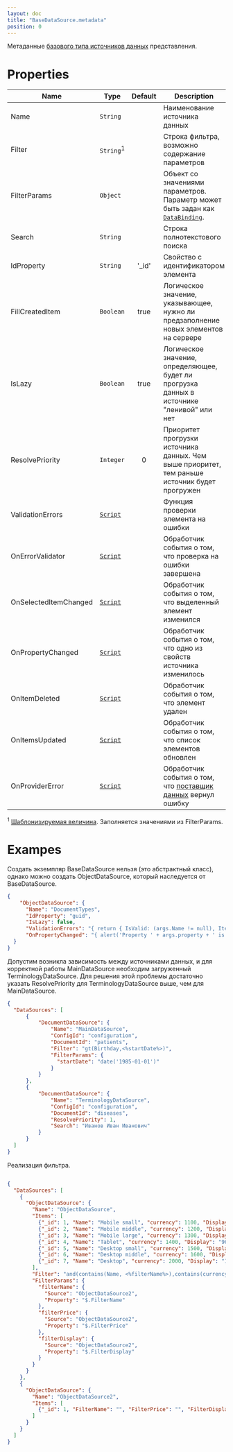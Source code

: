 ```yaml
---
layout: doc
title: "BaseDataSource.metadata"
position: 0
---
```


Метаданные [базового типа источников данных](../) представления.

# Properties

|Name|Type|Default|Description|
|----|----|:-----:|-----------|
|Name|`String`| |Наименование источника данных|
|Filter|`String`<sup>1</sup>| |Строка фильтра, возможно содержание параметров|
|FilterParams|`Object`| |Объект со значениями параметров. Параметр может быть задан как  [`DataBinding`](../../../DataBinding/DataBinding.metadata/).|
|Search|`String`| |Строка полнотекстового поиска|
|IdProperty|`String`|'_id'|Свойство с идентификатором элемента|
|FillCreatedItem|`Boolean`|true|Логическое значение, указывающее, нужно ли предзаполнение новых элементов на сервере|
|IsLazy|`Boolean`|true|Логическое значение, определяющее, будет ли прогрузка данных в источнике "ленивой" или нет|
|ResolvePriority|`Integer`|0|Приоритет прогрузки источника данных. Чем выше приоритет, тем раньше источник будет прогружен|
|ValidationErrors|[`Script`](../../../Script/)| |Функция проверки элемента на ошибки|
|OnErrorValidator|[`Script`](../../../Script/)| |Обработчик события о том, что проверка на ошибки завершена|
|OnSelectedItemChanged|[`Script`](../../../Script/)| |Обработчик события о том, что выделенный элемент изменился|
|OnPropertyChanged|[`Script`](../../../Script/)| |Обработчик события о том, что одно из свойств источника изменилось|
|OnItemDeleted|[`Script`](../../../Script/)| |Обработчик события о том, что элемент удален|
|OnItemsUpdated|[`Script`](../../../Script/)| |Обработчик события о том, что список элементов обновлен|
|OnProviderError|[`Script`](../../../Script/)| |Обработчик события о том, что [поставщик данных](/docs/API/Core/DataProviders/) вернул ошибку|

<sup>1</sup> [Шаблонизируемая величина](../../RestDataSource/#parameters-templating). Заполняется значениями из FilterParams.

# Exampes

Создать экземпляр BaseDataSource нельзя (это абстрактный класс), однако можно создать ObjectDataSource, который наследуется от BaseDataSource.

```json
{
    "ObjectDataSource": {
      "Name": "DocumentTypes",
      "IdProperty": "guid",
      "IsLazy": false,
      "ValidationErrors": "{ return { IsValid: (args.Name != null), Items: [{Message: 'Name is required'}] }; }",
      "OnPropertyChanged": "{ alert('Property ' + args.property + ' is changed!'); }"
  }
}

```

Допустим возникла зависимость между источниками данных, и для корректной работы MainDataSource необходим загруженный TerminologyDataSource. Для решения этой проблемы достаточно указать ResolvePriority для TerminologyDataSource выше, чем для MainDataSource.

```json
{
  "DataSources": [
      {
          "DocumentDataSource": {
              "Name": "MainDataSource",
              "ConfigId": "configuration",
              "DocumentId": "patients",
              "Filter": "gt(Birthday,<%startDate%>)",
              "FilterParams": {
                "startDate": "date('1985-01-01')"
              }
          }
      },
      {
          "DocumentDataSource": {
              "Name": "TerminologyDataSource",
              "ConfigId": "configuration",
              "DocumentId": "diseases",
              "ResolvePriority": 1,
              "Search": "Иванов Иван Иванович"
          }
      }
  ]
}
```

Реализация фильтра.

```json

{
  "DataSources": [
    {
      "ObjectDataSource": {
        "Name": "ObjectDataSource",
        "Items": [
          {"_id": 1, "Name": "Mobile small", "currency": 1100, "Display": "480x320"},
          {"_id": 2, "Name": "Mobile middle", "currency": 1200, "Display": "640x320"},
          {"_id": 3, "Name": "Mobile large", "currency": 1300, "Display": "771x375"},
          {"_id": 4, "Name": "Tablet", "currency": 1400, "Display": "960x480"},
          {"_id": 5, "Name": "Desktop small", "currency": 1500, "Display": "1024x768"},
          {"_id": 6, "Name": "Desktop middle", "currency": 1600, "Display": "1600x900"},
          {"_id": 7, "Name": "Desktop", "currency": 2000, "Display": "1920x1080"}
        ],
        "Filter": "and(contains(Name, <%filterName%>),contains(currency, <%filterPrice%>),contains(Display, <%filterDisplay%>))",
        "FilterParams": {
          "filterName": {
            "Source": "ObjectDataSource2",
            "Property": "$.FilterName"
          },
          "filterPrice": {
            "Source": "ObjectDataSource2",
            "Property": "$.FilterPrice"
          },
          "filterDisplay": {
            "Source": "ObjectDataSource2",
            "Property": "$.FilterDisplay"
          }
        }
      }
    },
    {
      "ObjectDataSource": {
        "Name": "ObjectDataSource2",
        "Items": [
          {"_id": 1, "FilterName": "", "FilterPrice": "", "FilterDisplay": ""}
        ]
      }
    }
  ]
}

```
